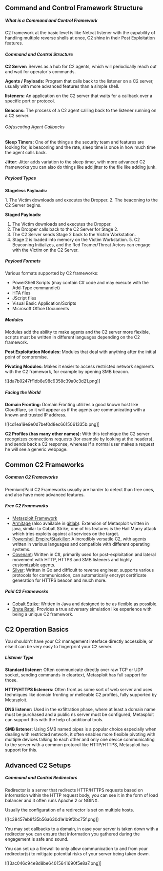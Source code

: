 ## Command and Control Framework Structure

##### What is a Command and Control Framework

C2 framework at the basic level is like Netcat listener with the capability of handling multiple reverse shells at once, C2 shine in their Post Exploitation features.

##### Command and Control Structure

**C2 Server:** Serves as a hub for C2 agents, which will periodically reach out and wait for operator's commands.

**Agents / Payloads:** Program that calls back to the listener on a C2 server, usually with more advanced features than a simple shell.

**listeners:** An application on the C2 server that waits for a callback over a specific port or protocol.

**Beacons:** The process of a C2 agent calling back to the listener running on a C2 server.

###### Obfuscating Agent Callbacks

**Sleep Timers:** One of the things a the security team and features are looking for, is beaconing and the rate, sleep time is once in how much time the agent calls back.

**Jitter:** Jitter adds variation to the sleep timer, with more advanced C2 frameworks you can also do things like add jitter to the file like adding junk.

##### Payload Types

**Stageless Payloads:**

1. The Victim downloads and executes the Dropper.
2. The beaconing to the C2 Server begins.

**Staged Payloads:**

1. The Victim downloads and executes the Dropper.
2. The Dropper calls back to the C2 Server for Stage 2.
3. The C2 Server sends Stage 2 back to the Victim Workstation.
4. Stage 2 is loaded into memory on the Victim Workstation.
5. C2 Beaconing Initializes, and the Red Teamer/Threat Actors can engage with the Victim on the C2 Server.

##### Payload Formats

Various formats supported by C2 frameworks:

- PowerShell Scripts (may contain C# code and may execute with the Add-Type commandlet)
- HTA files
- JScript files
- Visual Basic Application/Scripts
- Microsoft Office Documents

##### Modules

Modules add the ability to make agents and the C2 server more flexible, scripts must be written in different languages depending on the C2 framework.

**Post Exploitation Modules:** Modules that deal with anything after the initial point of compromise.

**Pivoting Modules:** Makes it easier to access restricted network segments with the C2 framework, for example by opening SMB beacon.

![[da7b0247ff1db8e98c9358c39a0c3d21.png]]

##### Facing the World

**Domain Fronting:** Domain Fronting utilizes a good known host like Cloudflare, so it will appear as if the agents are communicating with a known and trusted IP address.

![[cd1ea19e9e0d7bef0d8ec6615061335b.png]]

**C2 Profiles (has many other names):** With this technique the C2 server recognizes connections requests (for example by looking at the headers), and sends back a C2 response, whereas if a normal user makes a request he will see a generic webpage.

## Common C2 Frameworks

##### Common C2 Frameworks

Premium/Paid C2 Frameworks usually are harder to detect than free ones, and also have more advanced features.

##### Free C2 Frameworks

- [Metasploit Framework](https://www.metasploit.com/)
- [Armitage](https://web.archive.org/web/20211006153158/http://www.fastandeasyhacking.com/) (also available in [gitlab](https://gitlab.com/kalilinux/packages/armitage)): Extension of Metasploit written in java, similar to Cobalt Strike, one of his features is the Hail Marry attack which tries exploits against all services on the target.
- [Powershell Empire](https://bc-security.gitbook.io/empire-wiki/)/[Starkiller](https://github.com/BC-SECURITY/Starkiller): A incredibly versatile C2, with agents written in various languages and compatible with different operating systems.
- [Covenant](https://github.com/cobbr/Covenant): Written in C#, primarily used for post-exploitation and lateral movement with HTTP, HTTPS and SMB listeners and highly customizable agents.
- [Silver](https://github.com/BishopFox/sliver): Written in Go and difficult to reverse engineer, supports various protocols for communication, can automatically encrypt certificate generation for HTTPS beacon and much more.

##### Paid C2 Frameworks

- [Cobalt Strike](https://www.cobaltstrike.com/): Written in Java and designed to be as flexible as possible.
- [Brute Ratel](https://bruteratel.com/): Provides a true adversary simulation like experience with being a unique C2 framework.

## C2 Operation Basics

You shouldn't have your C2 management interface directly accessible, or else it can be very easy to fingerprint your C2 server.

##### Listener Type

**Standard listener:** Often communicate directly over raw TCP or UDP socket, sending commands in cleartext, Metasploit has full support for those.

**HTTP/HTTPS listeners:** Often front as some sort of web server and uses techniques like domain fronting or melleable C2 profiles, fully supported by Metasploit.

**DNS listener:** Used in the exfiltration phase, where at least a domain name must be purchased and a public ns server must be configured, Metasploit can support this with the help of additional tools.

**SMB listener:** Using SMB named pipes is a popular choice especially when dealing with restricted network, it often enables more flexible pivoting with multiple devices talking to each other and only one device communicating to the server with a common protocol like HTTP/HTTPS, Metasploit has support for this.

## Advanced C2 Setups

##### Command and Control Redirectors

Redirector is a server that redirects HTTP/HTTPS requests based on information within the HTTP request body, you can see it in the form of load balancer and it often runs Apache 2 or NGINX.

Usually the configuration of a redirector is set on multiple hosts.

![[c38457eb8f35b56a630d1e1b9f2bc75f.png]]

You may set callbacks to a domain, in case your server is taken down with a redirector you can ensure that information you gathered during the engagement is safe and sound.

You can set up a firewall to only allow communication to and from your redirector(s) to mitigate potential risks of your server being taken down.

![[3ac046c94e8d8be64015641690f5e8a7.png]]